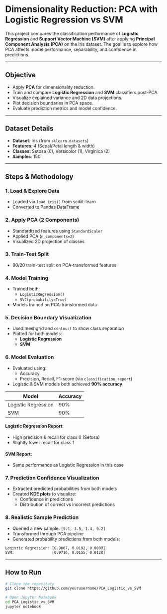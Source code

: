 # Dimensionality Reduction: PCA with Logistic Regression vs SVM
This project compares the classification performance of **Logistic Regression** and **Support Vector Machine (SVM)** after applying **Principal Component Analysis (PCA)** on the Iris dataset. The goal is to explore how PCA affects model performance, separability, and confidence in predictions.

---

## Objective

- Apply **PCA** for dimensionality reduction.
- Train and compare **Logistic Regression** and **SVM** classifiers post-PCA.
- Visualize explained variance and 2D data projections.
- Plot decision boundaries in PCA space.
- Evaluate prediction metrics and model confidence.

---

## Dataset Details

- **Dataset**: Iris (from `sklearn.datasets`)
- **Features**: 4 (Sepal/Petal length & width)
- **Classes**: Setosa (0), Versicolor (1), Virginica (2)
- **Samples**: 150

---

## Steps & Methodology

### 1. Load & Explore Data
- Loaded via `load_iris()` from scikit-learn
- Converted to Pandas DataFrame

### 2. Apply PCA (2 Components)
- Standardized features using `StandardScaler`
- Applied PCA (`n_components=2`)
- Visualized 2D projection of classes

### 3. Train-Test Split
- 80/20 train-test split on PCA-transformed features

### 4. Model Training
- Trained both:
  - `LogisticRegression()`
  - `SVC(probability=True)`
- Models trained on PCA-transformed data

### 5. Decision Boundary Visualization
- Used meshgrid and `contourf` to show class separation
- Plotted for both models:
  - **Logistic Regression**
  - **SVM**

### 6. Model Evaluation
- Evaluated using:
  - Accuracy
  - Precision, Recall, F1-score (via `classification_report`)
- Logistic & SVM models both achieved **90% accuracy**

| Model              | Accuracy |
|-------------------|----------|
| Logistic Regression | 90%     |
| SVM                | 90%     |

#### Logistic Regression Report:
- High precision & recall for class 0 (Setosa)
- Slightly lower recall for class 1

#### SVM Report:
- Same performance as Logistic Regression in this case

### 7. Prediction Confidence Visualization
- Extracted predicted probabilities from both models
- Created **KDE plots** to visualize:
  - Confidence in predictions
  - Distribution of correct vs incorrect predictions

### 8. Realistic Sample Prediction
- Queried a new sample: `[5.1, 3.5, 1.4, 0.2]`
- Transformed through PCA pipeline
- Generated probability predictions from both models:
```text
Logistic Regression: [0.9807, 0.0192, 0.0000]
SVM:                 [0.9716, 0.0155, 0.0128]
```
---
## How to Run

```bash
# Clone the repository
git clone https://github.com/yourusername/PCA_Logistic_vs_SVM

# Open Jupyter Notebook
cd PCA_Logistic_vs_SVM
jupyter notebook
